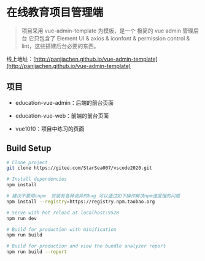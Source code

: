 # 在线教育项目管理端

> 项目采用 vue-admin-template 为模板，是一个 极简的 vue admin 管理后台 它只包含了 Element UI & axios & iconfont & permission control & lint，这些搭建后台必要的东西。

线上地址：[http://panjiachen.github.io/vue-admin-template](http://panjiachen.github.io/vue-admin-template)

## 项目

* education-vue-admin：后端的前台页面

* education-vue-web：前端的前台页面

* vue1010：项目中练习的页面



## Build Setup

```bash
# Clone project
git clone https://gitee.com/StarSea007/vscode2020.git

# Install dependencies
npm install

# 建议不要用cnpm  安装有各种诡异的bug 可以通过如下操作解决npm速度慢的问题
npm install --registry=https://registry.npm.taobao.org

# Serve with hot reload at localhost:9528
npm run dev

# Build for production with minification
npm run build

# Build for production and view the bundle analyzer report
npm run build --report
```

